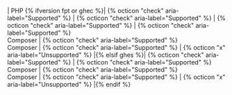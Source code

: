 | PHP {% ifversion fpt or ghec %}| {% octicon "check" aria-label="Supported" %} | {% octicon "check" aria-label="Supported" %} | {% octicon "check" aria-label="Supported" %} | {% octicon "check" aria-label="Supported" %}<br>Composer | {% octicon "check" aria-label="Supported" %}<br>Composer | {% octicon "check" aria-label="Supported" %} | {% octicon "x" aria-label="Unsupported" %} |{% elsif ghes %}| {% octicon "check" aria-label="Supported" %} | {% octicon "check" aria-label="Supported" %}<br>Composer | {% octicon "check" aria-label="Supported" %}<br>Composer | {% octicon "check" aria-label="Supported" %} | {% octicon "x" aria-label="Unsupported" %} |{% endif %}
